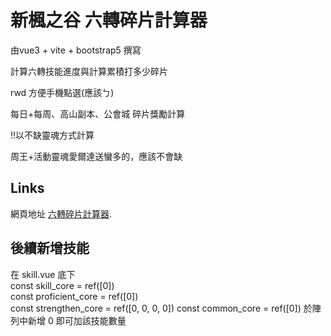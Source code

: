# 新楓之谷 六轉碎片計算器
由vue3 + vite + bootstrap5 撰寫  

計算六轉技能進度與計算累積打多少碎片

rwd 方便手機點選(應該ㄅ)

每日+每周、高山副本、公會城 碎片獎勵計算

!!以不缺靈魂方式計算

周王+活動靈魂愛爾達送蠻多的，應該不會缺

## Links

網頁地址 [六轉碎片計算器](https://johnny-fu.github.io/mapleStoryHexa/hexaSkill.html).
## 後續新增技能
在 skill.vue 底下  
const skill_core = ref([0])  
const proficient_core = ref([0])  
const strengthen_core = ref([0, 0, 0, 0])
const common_core = ref([0])
於陣列中新增 0 即可加該技能數量